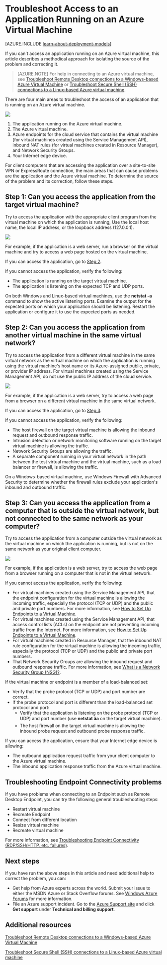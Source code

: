 <properties
	pageTitle="Troubleshoot application access on a VM | Windows Azure"
	description="If you can't access an application running on an Azure virtual machine, use these steps to isolate the source of the problem."
	services="virtual-machines"
	documentationCenter=""
	authors="dsk-2015"
	manager="timlt"
	editor=""
	tags="top-support-issue,azure-service-management,azure-resource-manager"/>

<tags
	ms.service="virtual-machines"
	ms.date="11/17/2015"
	wacn.date=""/>

# Troubleshoot Access to an Application Running on an Azure Virtual Machine

[AZURE.INCLUDE [learn-about-deployment-models](../includes/learn-about-deployment-models-both-include.md)]


If you can't access an application running on an Azure virtual machine, this article describes a methodical approach for isolating the source of the problem and correcting it.

> [AZURE.NOTE]  For help in connecting to an Azure virtual machine, see [Troubleshoot Remote Desktop connections to a Windows-based Azure Virtual Machine](/documentation/articles/virtual-machines-troubleshoot-remote-desktop-connections) or [Troubleshoot Secure Shell (SSH) connections to a Linux-based Azure virtual machine](/documentation/articles/virtual-machines-troubleshoot-ssh-connections).

There are four main areas to troubleshoot the access of an application that is running on an Azure virtual machine.

![](./media/virtual-machines-troubleshoot-access-application/tshoot_app_access1.png)

1.	The application running on the Azure virtual machine.
2.	The Azure virtual machine.
3.	Azure endpoints for the cloud service that contains the virtual machine (for virtual machines created using the Service Management API), inbound NAT rules (for virtual machines created in Resource Manager), and Network Security Groups.
4.	Your Internet edge device.

For client computers that are accessing the application over a site-to-site VPN or ExpressRoute connection, the main areas that can cause problems are the application and the Azure virtual machine.
To determine the source of the problem and its correction, follow these steps.

## Step 1: Can you access the application from the target virtual machine?

Try to access the application with the appropriate client program from the virtual machine on which the application is running, Use the local host name, the local IP address, or the loopback address (127.0.0.1).

![](./media/virtual-machines-troubleshoot-access-application/tshoot_app_access2.png)

For example, if the application is a web server, run a browser on the virtual machine and try to access a web page hosted on the virtual machine.

If you can access the application, go to [Step 2](#step2).

If you cannot access the application, verify the following:

- The application is running on the target virtual machine.
- The application is listening on the expected TCP and UDP ports.

On both Windows and Linux-based virtual machines, use the **netstat -a** command to show the active listening ports. Examine the output for the expected ports on which your application should be listening. Restart the application or configure it to use the expected ports as needed.

## <a id="step2"></a>Step 2: Can you access the application from another virtual machine in the same virtual network?

Try to access the application from a different virtual machine in the same virtual network as the virtual machine on which the application is running using the virtual machine's host name or its Azure-assigned public, private, or provider IP address. For virtual machines created using the Service Management API, do not use the public IP address of the cloud service.

![](./media/virtual-machines-troubleshoot-access-application/tshoot_app_access3.png)

For example, if the application is a web server, try to access a web page from a browser on a different virtual machine in the same virtual network.

If you can access the application, go to [Step 3](#step3).

If you cannot access the application, verify the following:

- The host firewall on the target virtual machine is allowing the inbound request and outbound response traffic.
- Intrusion detection or network monitoring software running on the target virtual machine is allowing the traffic.
- Network Security Groups are allowing the traffic.
- A separate component running in your virtual network in the path between the test virtual machine and the virtual machine, such as a load balancer or firewall, is allowing the traffic.

On a Windows-based virtual machine, use Windows Firewall with Advanced Security to determine whether the firewall rules exclude your application's inbound and outbound traffic.

## <a id="step3"></a>Step 3: Can you access the application from a computer that is outside the virtual network, but not connected to the same network as your computer?

Try to access the application from a computer outside the virtual network as the virtual machine on which the application is running, but is not on the same network as your original client computer.

![](./media/virtual-machines-troubleshoot-access-application/tshoot_app_access4.png)

For example, if the application is a web server, try to access the web page from a browser running on a computer that is not in the virtual network.

If you cannot access the application, verify the following:

- For virtual machines created using the Service Management API, that the endpoint configuration for the virtual machine is allowing the incoming traffic, especially the protocol (TCP or UDP) and the public and private port numbers. For more information, see [How to Set Up Endpoints to a Virtual Machine]( virtual-machines-set-up-endpoints.md).
- For virtual machines created using the Service Management API, that access control lists (ACLs) on the endpoint are not preventing incoming traffic from the Internet. For more information, see [How to Set Up Endpoints to a Virtual Machine](/documentation/articles/virtual-machines-set-up-endpoints).
- For virtual machines created in Resource Manager, that the inbound NAT rule configuration for the virtual machine is allowing the incoming traffic, especially the protocol (TCP or UDP) and the public and private port numbers.
- That Network Security Groups are allowing the inbound request and outbound response traffic. For more information, see [What is a Network Security Group (NSG)?](/documentation/articles/virtual-networks-nsg).

If the virtual machine or endpoint is a member of a load-balanced set:

- Verify that the probe protocol (TCP or UDP) and port number are correct.
- If the probe protocol and port is different than the load-balanced set protocol and port:
	- Verify that the application is listening on the probe protocol (TCP or UDP) and port number (use **netstat âa** on the target virtual machine).
	- The host firewall on the target virtual machine is allowing the inbound probe request and outbound probe response traffic.

If you can access the application, ensure that your Internet edge device is allowing:

- The outbound application request traffic from your client computer to the Azure virtual machine.
- The inbound application response traffic from the Azure virtual machine.

## Troubleshooting Endpoint Connectivity problems

If you have problems when connecting to an Endpoint such as Remote Desktop  Endpoint, you can try the following general troubleshooting steps:

- Restart virtual machine
- Recreate Endpoint
- Connect from different location
- Resize virtual machine
- Recreate virtual machine

For more information, see [Troubleshooting Endpoint Connectivity (RDP/SSH/HTTP, etc. failures)](https://social.msdn.microsoft.com/Forums/azure/538a8f18-7c1f-4d6e-b81c-70c00e25c93d/troubleshooting-endpoint-connectivity-rdpsshhttp-etc-failures?forum=WAVirtualMachinesforWindows).

## Next steps

If you have run the above steps in this article and need additional help to correct the problem, you can:

- Get help from Azure experts across the world. Submit your issue to either the MSDN Azure or Stack Overflow forums. See [Windows Azure Forums](https://azure.microsoft.com/support/forums/) for more information.
- File an Azure support incident. Go to the [Azure Support site](https://azure.microsoft.com/support/contact/) and click **Get support** under **Technical and billing support**.

## Additional resources

[Troubleshoot Remote Desktop connections to a Windows-based Azure Virtual Machine](/documentation/articles/virtual-machines-troubleshoot-remote-desktop-connections)

[Troubleshoot Secure Shell (SSH) connections to a Linux-based Azure virtual machine](/documentation/articles/virtual-machines-troubleshoot-ssh-connections)
